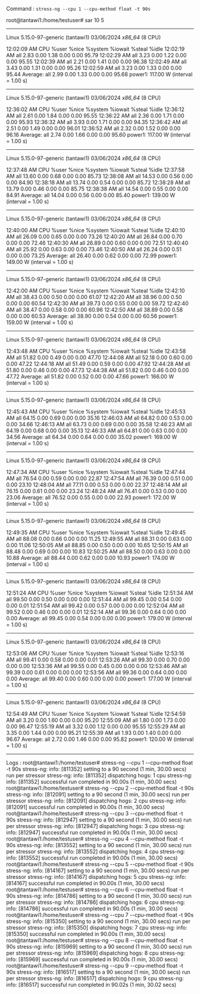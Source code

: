 Command : `stress-ng --cpu 1 --cpu-method float -t 90s`

root@tantawi1:/home/testuser# sar 10 5
______________________________________________________________________________________
Linux 5.15.0-97-generic (tantawi1) 	03/06/2024 	_x86_64_	(8 CPU)

12:02:09 AM     CPU     %user     %nice   %system   %iowait    %steal     %idle
12:02:19 AM     all      2.83      0.00      1.38      0.00      0.00     95.79
12:02:29 AM     all      3.23      0.00      1.22      0.00      0.00     95.55
12:02:39 AM     all      2.21      0.00      1.41      0.00      0.00     96.38
12:02:49 AM     all      3.43      0.00      1.31      0.00      0.00     95.26
12:02:59 AM     all      3.23      0.00      1.33      0.00      0.00     95.44
Average:        all      2.99      0.00      1.33      0.00      0.00     95.68
power1:      117.00 W  (interval =   1.00 s)
______________________________________________________________________________________
Linux 5.15.0-97-generic (tantawi1) 	03/06/2024 	_x86_64_	(8 CPU)

12:36:02 AM     CPU     %user     %nice   %system   %iowait    %steal     %idle
12:36:12 AM     all      2.61      0.00      1.84      0.00      0.00     95.55
12:36:22 AM     all      2.36      0.00      1.71      0.00      0.00     95.93
12:36:32 AM     all      3.93      0.00      1.71      0.00      0.00     94.35
12:36:42 AM     all      2.51      0.00      1.49      0.00      0.00     96.01
12:36:52 AM     all      2.32      0.00      1.52      0.00      0.00     96.16
Average:        all      2.74      0.00      1.66      0.00      0.00     95.60
power1:      117.00 W  (interval =   1.00 s)
______________________________________________________________________________________
Linux 5.15.0-97-generic (tantawi1) 	03/06/2024 	_x86_64_	(8 CPU)

12:37:48 AM     CPU     %user     %nice   %system   %iowait    %steal     %idle
12:37:58 AM     all     13.60      0.00      0.68      0.00      0.00     85.73
12:38:08 AM     all     14.53      0.00      0.56      0.00      0.00     84.90
12:38:18 AM     all     13.74      0.00      0.54      0.00      0.00     85.72
12:38:28 AM     all     13.79      0.00      0.46      0.00      0.00     85.75
12:38:38 AM     all     14.54      0.00      0.55      0.00      0.00     84.91
Average:        all     14.04      0.00      0.56      0.00      0.00     85.40
power1:      139.00 W  (interval =   1.00 s)
______________________________________________________________________________________
Linux 5.15.0-97-generic (tantawi1) 	03/06/2024 	_x86_64_	(8 CPU)

12:40:00 AM     CPU     %user     %nice   %system   %iowait    %steal     %idle
12:40:10 AM     all     26.09      0.00      0.65      0.00      0.00     73.26
12:40:20 AM     all     26.84      0.00      0.70      0.00      0.00     72.46
12:40:30 AM     all     26.89      0.00      0.60      0.00      0.00     72.51
12:40:40 AM     all     25.92      0.00      0.63      0.00      0.00     73.46
12:40:50 AM     all     26.24      0.00      0.51      0.00      0.00     73.25
Average:        all     26.40      0.00      0.62      0.00      0.00     72.99
power1:      149.00 W  (interval =   1.00 s)
______________________________________________________________________________________
Linux 5.15.0-97-generic (tantawi1) 	03/06/2024 	_x86_64_	(8 CPU)

12:42:00 AM     CPU     %user     %nice   %system   %iowait    %steal     %idle
12:42:10 AM     all     38.43      0.00      0.50      0.00      0.00     61.07
12:42:20 AM     all     38.96      0.00      0.50      0.00      0.00     60.54
12:42:30 AM     all     39.73      0.00      0.55      0.00      0.00     59.72
12:42:40 AM     all     38.47      0.00      0.58      0.00      0.00     60.96
12:42:50 AM     all     38.89      0.00      0.58      0.00      0.00     60.53
Average:        all     38.90      0.00      0.54      0.00      0.00     60.56
power1:      159.00 W  (interval =   1.00 s)
______________________________________________________________________________________
Linux 5.15.0-97-generic (tantawi1) 	03/06/2024 	_x86_64_	(8 CPU)

12:43:48 AM     CPU     %user     %nice   %system   %iowait    %steal     %idle
12:43:58 AM     all     51.82      0.00      0.49      0.00      0.00     47.70
12:44:08 AM     all     52.18      0.00      0.60      0.00      0.00     47.22
12:44:18 AM     all     51.49      0.00      0.59      0.00      0.00     47.92
12:44:28 AM     all     51.80      0.00      0.46      0.00      0.00     47.73
12:44:38 AM     all     51.82      0.00      0.46      0.00      0.00     47.72
Average:        all     51.82      0.00      0.52      0.00      0.00     47.66
power1:      166.00 W  (interval =   1.00 s)
______________________________________________________________________________________
Linux 5.15.0-97-generic (tantawi1) 	03/06/2024 	_x86_64_	(8 CPU)

12:45:43 AM     CPU     %user     %nice   %system   %iowait    %steal     %idle
12:45:53 AM     all     64.15      0.00      0.69      0.00      0.00     35.16
12:46:03 AM     all     64.82      0.00      0.53      0.00      0.00     34.66
12:46:13 AM     all     63.73      0.00      0.69      0.00      0.00     35.58
12:46:23 AM     all     64.19      0.00      0.68      0.00      0.00     35.13
12:46:33 AM     all     64.81      0.00      0.63      0.00      0.00     34.56
Average:        all     64.34      0.00      0.64      0.00      0.00     35.02
power1:      169.00 W  (interval =   1.00 s)
______________________________________________________________________________________
Linux 5.15.0-97-generic (tantawi1) 	03/06/2024 	_x86_64_	(8 CPU)

12:47:34 AM     CPU     %user     %nice   %system   %iowait    %steal     %idle
12:47:44 AM     all     76.54      0.00      0.59      0.00      0.00     22.87
12:47:54 AM     all     76.39      0.00      0.51      0.00      0.00     23.10
12:48:04 AM     all     77.11      0.00      0.53      0.00      0.00     22.37
12:48:14 AM     all     76.15      0.00      0.61      0.00      0.00     23.24
12:48:24 AM     all     76.41      0.00      0.53      0.00      0.00     23.06
Average:        all     76.52      0.00      0.55      0.00      0.00     22.93
power1:      172.00 W  (interval =   1.00 s)
______________________________________________________________________________________
Linux 5.15.0-97-generic (tantawi1) 	03/06/2024 	_x86_64_	(8 CPU)

12:49:35 AM     CPU     %user     %nice   %system   %iowait    %steal     %idle
12:49:45 AM     all     88.08      0.00      0.66      0.00      0.00     11.25
12:49:55 AM     all     88.31      0.00      0.63      0.00      0.00     11.06
12:50:05 AM     all     88.85      0.00      0.50      0.00      0.00     10.65
12:50:15 AM     all     88.48      0.00      0.69      0.00      0.00     10.83
12:50:25 AM     all     88.50      0.00      0.63      0.00      0.00     10.88
Average:        all     88.44      0.00      0.62      0.00      0.00     10.93
power1:      174.00 W  (interval =   1.00 s)
______________________________________________________________________________________
Linux 5.15.0-97-generic (tantawi1) 	03/06/2024 	_x86_64_	(8 CPU)

12:51:24 AM     CPU     %user     %nice   %system   %iowait    %steal     %idle
12:51:34 AM     all     99.50      0.00      0.50      0.00      0.00      0.00
12:51:44 AM     all     99.45      0.00      0.54      0.00      0.00      0.01
12:51:54 AM     all     99.42      0.00      0.57      0.00      0.00      0.00
12:52:04 AM     all     99.52      0.00      0.46      0.00      0.00      0.01
12:52:14 AM     all     99.36      0.00      0.64      0.00      0.00      0.00
Average:        all     99.45      0.00      0.54      0.00      0.00      0.00
power1:      179.00 W  (interval =   1.00 s)
______________________________________________________________________________________
Linux 5.15.0-97-generic (tantawi1) 	03/06/2024 	_x86_64_	(8 CPU)

12:53:06 AM     CPU     %user     %nice   %system   %iowait    %steal     %idle
12:53:16 AM     all     99.41      0.00      0.58      0.00      0.00      0.01
12:53:26 AM     all     99.30      0.00      0.70      0.00      0.00      0.00
12:53:36 AM     all     99.55      0.00      0.45      0.00      0.00      0.00
12:53:46 AM     all     99.39      0.00      0.61      0.00      0.00      0.00
12:53:56 AM     all     99.36      0.00      0.64      0.00      0.00      0.00
Average:        all     99.40      0.00      0.60      0.00      0.00      0.00
power1:      177.00 W  (interval =   1.00 s)
______________________________________________________________________________________
Linux 5.15.0-97-generic (tantawi1) 	03/06/2024 	_x86_64_	(8 CPU)

12:54:49 AM     CPU     %user     %nice   %system   %iowait    %steal     %idle
12:54:59 AM     all      3.20      0.00      1.60      0.00      0.00     95.20
12:55:09 AM     all      1.80      0.00      1.73      0.00      0.00     96.47
12:55:19 AM     all      3.32      0.00      1.12      0.00      0.00     95.55
12:55:29 AM     all      3.35      0.00      1.44      0.00      0.00     95.21
12:55:39 AM     all      1.93      0.00      1.40      0.00      0.00     96.67
Average:        all      2.72      0.00      1.46      0.00      0.00     95.82
power1:      120.00 W  (interval =   1.00 s)
______________________________________________________________________________________

Logs :
root@tantawi1:/home/testuser# stress-ng --cpu 1 --cpu-method float -t 90s
stress-ng: info:  [811352] setting to a 90 second (1 min, 30.00 secs) run per stressor
stress-ng: info:  [811352] dispatching hogs: 1 cpu
stress-ng: info:  [811352] successful run completed in 90.00s (1 min, 30.00 secs)
root@tantawi1:/home/testuser# stress-ng --cpu 2 --cpu-method float -t 90s
stress-ng: info:  [812091] setting to a 90 second (1 min, 30.00 secs) run per stressor
stress-ng: info:  [812091] dispatching hogs: 2 cpu
stress-ng: info:  [812091] successful run completed in 90.00s (1 min, 30.00 secs)
root@tantawi1:/home/testuser# stress-ng --cpu 3 --cpu-method float -t 90s
stress-ng: info:  [812947] setting to a 90 second (1 min, 30.00 secs) run per stressor
stress-ng: info:  [812947] dispatching hogs: 3 cpu
stress-ng: info:  [812947] successful run completed in 90.00s (1 min, 30.00 secs)
root@tantawi1:/home/testuser# stress-ng --cpu 4 --cpu-method float -t 90s
stress-ng: info:  [813552] setting to a 90 second (1 min, 30.00 secs) run per stressor
stress-ng: info:  [813552] dispatching hogs: 4 cpu
stress-ng: info:  [813552] successful run completed in 90.00s (1 min, 30.00 secs)
root@tantawi1:/home/testuser# stress-ng --cpu 5 --cpu-method float -t 90s
stress-ng: info:  [814167] setting to a 90 second (1 min, 30.00 secs) run per stressor
stress-ng: info:  [814167] dispatching hogs: 5 cpu
stress-ng: info:  [814167] successful run completed in 90.00s (1 min, 30.00 secs)
root@tantawi1:/home/testuser# stress-ng --cpu 6 --cpu-method float -t 90s
stress-ng: info:  [814786] setting to a 90 second (1 min, 30.00 secs) run per stressor
stress-ng: info:  [814786] dispatching hogs: 6 cpu
stress-ng: info:  [814786] successful run completed in 90.00s (1 min, 30.00 secs)
root@tantawi1:/home/testuser# stress-ng --cpu 7 --cpu-method float -t 90s
stress-ng: info:  [815350] setting to a 90 second (1 min, 30.00 secs) run per stressor
stress-ng: info:  [815350] dispatching hogs: 7 cpu
stress-ng: info:  [815350] successful run completed in 90.00s (1 min, 30.00 secs)
root@tantawi1:/home/testuser# stress-ng --cpu 8 --cpu-method float -t 90s
stress-ng: info:  [815969] setting to a 90 second (1 min, 30.00 secs) run per stressor
stress-ng: info:  [815969] dispatching hogs: 8 cpu
stress-ng: info:  [815969] successful run completed in 90.00s (1 min, 30.00 secs)
root@tantawi1:/home/testuser# stress-ng --cpu 9 --cpu-method float -t 90s
stress-ng: info:  [816517] setting to a 90 second (1 min, 30.00 secs) run per stressor
stress-ng: info:  [816517] dispatching hogs: 9 cpu
stress-ng: info:  [816517] successful run completed in 90.02s (1 min, 30.02 secs)
